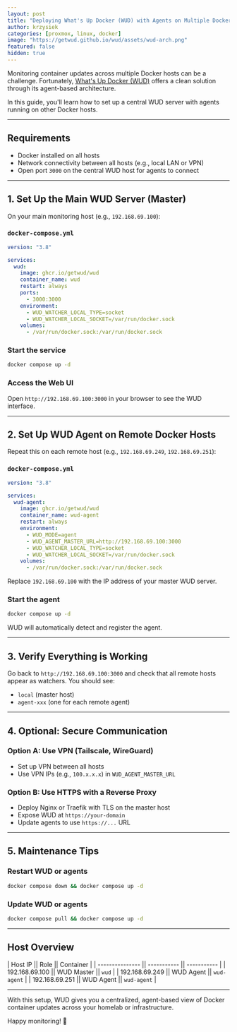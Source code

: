 ```yaml
---
layout: post
title: "Deploying What's Up Docker (WUD) with Agents on Multiple Docker Hosts"
author: krzysiek
categories: [proxmox, linux, docker]
image: "https://getwud.github.io/wud/assets/wud-arch.png"
featured: false
hidden: true
---
```


Monitoring container updates across multiple Docker hosts can be a challenge. 
Fortunately, [What's Up Docker (WUD)](https://github.com/fmartinou/whats-up-docker) offers a clean solution through its agent-based architecture.

In this guide, you'll learn how to set up a central WUD server with agents running on other Docker hosts.

---

## Requirements

* Docker installed on all hosts
* Network connectivity between all hosts (e.g., local LAN or VPN)
* Open port `3000` on the central WUD host for agents to connect

---

## 1. Set Up the Main WUD Server (Master)

On your main monitoring host (e.g., `192.168.69.100`):

### `docker-compose.yml`

```yaml
version: "3.8"

services:
  wud:
    image: ghcr.io/getwud/wud
    container_name: wud
    restart: always
    ports:
      - 3000:3000
    environment:
      - WUD_WATCHER_LOCAL_TYPE=socket
      - WUD_WATCHER_LOCAL_SOCKET=/var/run/docker.sock
    volumes:
      - /var/run/docker.sock:/var/run/docker.sock
```

### Start the service

```bash
docker compose up -d
```

### Access the Web UI

Open `http://192.168.69.100:3000` in your browser to see the WUD interface.

---

## 2. Set Up WUD Agent on Remote Docker Hosts

Repeat this on each remote host (e.g., `192.168.69.249`, `192.168.69.251`):

### `docker-compose.yml`

```yaml
version: "3.8"

services:
  wud-agent:
    image: ghcr.io/getwud/wud
    container_name: wud-agent
    restart: always
    environment:
      - WUD_MODE=agent
      - WUD_AGENT_MASTER_URL=http://192.168.69.100:3000
      - WUD_WATCHER_LOCAL_TYPE=socket
      - WUD_WATCHER_LOCAL_SOCKET=/var/run/docker.sock
    volumes:
      - /var/run/docker.sock:/var/run/docker.sock
```

Replace `192.168.69.100` with the IP address of your master WUD server.

### Start the agent

```bash
docker compose up -d
```

WUD will automatically detect and register the agent.

---

## 3. Verify Everything is Working

Go back to `http://192.168.69.100:3000` and check that all remote hosts appear as watchers. You should see:

* `local` (master host)
* `agent-xxx` (one for each remote agent)

---

## 4. Optional: Secure Communication

### Option A: Use VPN (Tailscale, WireGuard)

* Set up VPN between all hosts
* Use VPN IPs (e.g., `100.x.x.x`) in `WUD_AGENT_MASTER_URL`

### Option B: Use HTTPS with a Reverse Proxy

* Deploy Nginx or Traefik with TLS on the master host
* Expose WUD at `https://your-domain`
* Update agents to use `https://...` URL

---

## 5. Maintenance Tips

### Restart WUD or agents

```bash
docker compose down && docker compose up -d
```

### Update WUD or agents

```bash
docker compose pull && docker compose up -d
```

---

## Host Overview

| Host IP         || Role        || Container   |
| --------------- || ----------- || ----------- |
| 192.168.69.100  || WUD Master  || `wud`       |
| 192.168.69.249  || WUD Agent   || `wud-agent` |
| 192.168.69.251  || WUD Agent   || `wud-agent` |

---

With this setup, WUD gives you a centralized, agent-based view of Docker container updates across your homelab or infrastructure.

Happy monitoring! 🚀
